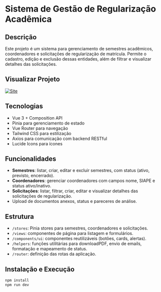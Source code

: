 # Sistema de Gestão de Regularização Acadêmica

## Descrição

Este projeto é um sistema para gerenciamento de semestres acadêmicos, coordenadores e solicitações de regularização de matrícula. Permite o cadastro, edição e exclusão dessas entidades, além de filtrar e visualizar detalhes das solicitações.

## Visualizar Projeto

[![Site](https://img.shields.io/badge/Ver%20Site-Ao%20Vivo-blue)](https://gradff-ufrj.web.app/)

## Tecnologias

- Vue 3 + Composition API
- Pinia para gerenciamento de estado
- Vue Router para navegação
- Tailwind CSS para estilização
- Axios para comunicação com backend RESTful
- Lucide Icons para ícones

## Funcionalidades

- **Semestres**: listar, criar, editar e excluir semestres, com status (ativo, previsto, encerrado).
- **Coordenadores**: gerenciar coordenadores com campos nome, SIAPE e status ativo/inativo.
- **Solicitações**: listar, filtrar, criar, editar e visualizar detalhes das solicitações de regularização.
- Upload de documentos anexos, status e pareceres de análise.

## Estrutura

- `/stores`: Pinia stores para semestres, coordenadores e solicitações.
- `/views`: componentes de página para listagem e formulários.
- `/components/ui`: componentes reutilizáveis (botões, cards, alertas).
- `/helpers`: funções utilitárias para downloadPDF, envio de emails, formatação e mapeamento de status.
- `/router`: definição das rotas da aplicação.

## Instalação e Execução

```bash
npm install
npm run dev
```

